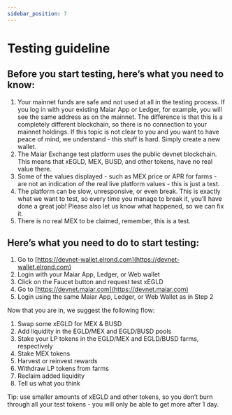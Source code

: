 ```yaml
---
sidebar_position: 7
---
```


# Testing guideline

## Before you start testing, here’s what you need to know:

1. Your mainnet funds are safe and not used at all in the testing process. If you log in with your existing Maiar App or Ledger, for example, you will see the same address as on the mainnet.
The difference is that this is a completely different blockchain, so there is no connection to your mainnet holdings. 
If this topic is not clear to you and you want to have peace of mind, we understand - this stuff is hard. Simply create a new wallet.
2. The Maiar Exchange test platform uses the public devnet blockchain. This means that xEGLD, MEX, BUSD, and other tokens, have no real value there.
3. Some of the values displayed - such as MEX price or APR for farms - are not an indication of the real live platform values - this is just a test.
4. The platform can be slow, unresponsive, or even break. This is exactly what we want to test, so every time you manage to break it, you’ll have done a great job! Please also let us know what happened, so we can fix it.
5. There is no real MEX to be claimed, remember, this is a test.

## Here’s what you need to do to start testing:

1. Go to [https://devnet-wallet.elrond.com](https://devnet-wallet.elrond.com)
2. Login with your Maiar App, Ledger, or Web wallet
3. Click on the Faucet button and request test xEGLD
4. Go to [https://devnet.maiar.com](https://devnet.maiar.com)
5. Login using the same Maiar App, Ledger, or Web Wallet as in Step 2

Now that you are in, we suggest the following flow:

1. Swap some xEGLD for MEX & BUSD
2. Add liquidity in the EGLD/MEX and EGLD/BUSD pools
3. Stake your LP tokens in the EGLD/MEX and EGLD/BUSD farms, respectively
4. Stake MEX tokens
5. Harvest or reinvest rewards
6. Withdraw LP tokens from farms
7. Reclaim added liquidity
8. Tell us what you think

Tip: use smaller amounts of xEGLD and other tokens, so you don’t burn through all your test tokens - you will only be able to get more after 1 day.
